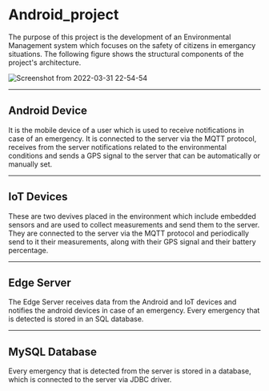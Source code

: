 # Android_project

The purpose of this project is the development of an Environmental Management system which focuses on the safety of citizens in emergancy situations. The following figure shows the structural components of the project's architecture.


![Screenshot from 2022-03-31 22-54-54](https://user-images.githubusercontent.com/62807134/161138812-ccd9aa38-789d-4aa7-b58c-6d5da5244a6d.png)


---------------------------

## Android Device

It is the mobile device of a user which is used to receive notifications in case of an emergency. It is connected to the server via the MQTT protocol, receives from the server notifications related to the environmental conditions and sends a GPS signal to the server that can be automatically or manually set.

---------------------------

## IoT Devices

These are two devives placed in the environment which include embedded sensors and are used to collect measurements and send them to the server. They are connected to the server via the MQTT protocol and periodically send to it their measurements, along with their GPS signal and their battery percentage.

----------------------------

## Edge Server

The Edge Server receives data from the Android and IoT devices and notifies the android devices in case of an emergency. Every emergency that is detected is stored in an SQL database.

----------------------------

## MySQL Database

Every emergency that is detected from the server is stored in a database, which is connected to the server via JDBC driver.


